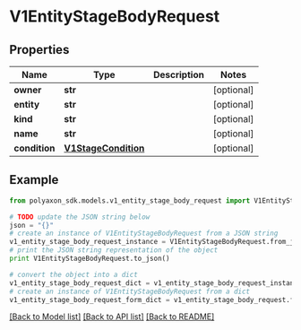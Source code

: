 # V1EntityStageBodyRequest


## Properties
Name | Type | Description | Notes
------------ | ------------- | ------------- | -------------
**owner** | **str** |  | [optional] 
**entity** | **str** |  | [optional] 
**kind** | **str** |  | [optional] 
**name** | **str** |  | [optional] 
**condition** | [**V1StageCondition**](V1StageCondition.md) |  | [optional] 

## Example

```python
from polyaxon_sdk.models.v1_entity_stage_body_request import V1EntityStageBodyRequest

# TODO update the JSON string below
json = "{}"
# create an instance of V1EntityStageBodyRequest from a JSON string
v1_entity_stage_body_request_instance = V1EntityStageBodyRequest.from_json(json)
# print the JSON string representation of the object
print V1EntityStageBodyRequest.to_json()

# convert the object into a dict
v1_entity_stage_body_request_dict = v1_entity_stage_body_request_instance.to_dict()
# create an instance of V1EntityStageBodyRequest from a dict
v1_entity_stage_body_request_form_dict = v1_entity_stage_body_request.from_dict(v1_entity_stage_body_request_dict)
```
[[Back to Model list]](../README.md#documentation-for-models) [[Back to API list]](../README.md#documentation-for-api-endpoints) [[Back to README]](../README.md)


